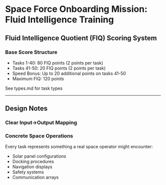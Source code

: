 # Space Force Onboarding Mission: Fluid Intelligence Training

## Fluid Intelligence Quotient (FIQ) Scoring System

### Base Score Structure
- Tasks 1-40: 80 FIQ points (2 points per task)
- Tasks 41-50: 20 FIQ points (2 points per task)
- Speed Bonus: Up to 20 additional points on tasks 41-50
- Maximum FIQ: 120 points

See types.md for task types

---

## Design Notes

### Clear Input→Output Mapping

### Concrete Space Operations
Every task represents something a real space operator might encounter:
- Solar panel configurations
- Docking procedures
- Navigation displays
- Safety systems
- Communication arrays

